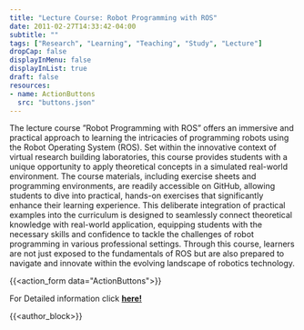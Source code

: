 ```yaml
---
title: "Lecture Course: Robot Programming with ROS"
date: 2011-02-27T14:33:42-04:00
subtitle: ""
tags: ["Research", "Learning", "Teaching", "Study", "Lecture"]
dropCap: false
displayInMenu: false
displayInList: true
draft: false
resources:
- name: ActionButtons
  src: "buttons.json"
---
```


The lecture course ”Robot Programming with ROS” offers an immersive and
practical approach to learning the intricacies of programming robots using the Robot
Operating System (ROS). Set within the innovative context of virtual research
building laboratories, this course provides students with a unique opportunity to
apply theoretical concepts in a simulated real-world environment. The course
materials, including exercise sheets and programming environments, are readily
accessible on GitHub, allowing students to dive into practical, hands-on exercises
that significantly enhance their learning experience. This deliberate integration of
practical examples into the curriculum is designed to seamlessly connect theoretical
knowledge with real-world application, equipping students with the necessary skills
and confidence to tackle the challenges of robot programming in various professional
settings. Through this course, learners are not just exposed to the fundamentals of
ROS but are also prepared to navigate and innovate within the evolving landscape of
robotics technology.


{{<action_form data="ActionButtons">}}

<div class="hidde-after-preview">
  For Detailed information click
  <a class="btn btn-success" target="_blank" href="robot-programming-with-ros"><b>here!</b></a>
</div>

<!--more-->

<script>
    // Add Authors(1 or 2) info to the list as dictionary

    var authors = [
      // {
      //     img: "********.png",
      //     name: "********",
      //     tel: "+49 421 218 ********",
      //     fax: "+49 421 218 ********",
      //     mail: "********@cs.uni-bremen.de",
      //     profile: "https://ai.uni-bremen.de/team/*********"
      // },
      ];
  </script>
  
  {{<author_block>}}

